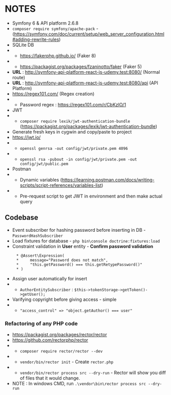 # NOTES

- Symfony 6 & API platform 2.6.8
- `composer require symfony/apache-pack` - (https://symfony.com/doc/current/setup/web_server_configuration.html#adding-rewrite-rules)
- SQLite DB
- - https://fakerphp.github.io/ (Faker 8)
- - https://packagist.org/packages/fzaninotto/faker (Faker 5)
- **URL** : http://symfony-api-platform-react-js-udemy.test:8080/ (Normal route)
- **URL** : http://symfony-api-platform-react-js-udemy.test:8080/api (API Platform)
- https://regex101.com/ (Regex creation)
- - Password regex : https://regex101.com/r/CbKzlO/1
- JWT
- - `composer require lexik/jwt-authentication-bundle` (https://packagist.org/packages/lexik/jwt-authentication-bundle)
- Generate fresh keys in cygwin and copy/paste to project
- https://jwt.io/
- - `openssl genrsa -out config/jwt/private.pem 4096`
- - `openssl rsa -pubout -in config/jwt/private.pem -out config/jwt/public.pem`
- Postman
- - Dynamic variables (https://learning.postman.com/docs/writing-scripts/script-references/variables-list)
- - Pre-request script to get JWT in environment and then make actual query

## Codebase

- Event subscriber for hashing password before inserting in DB - `PasswordHashSubscriber`
- Load fixtures for database - `php bin\console doctrine:fixtures:load`
- Constraint validation in **User** entity - **Confirm password validation**
````
     * @Assert\Expression(
     *     message="Password does not match",
     *     "this.getPassword() === this.getRetypePassword()"
     * )
````
- Assign user automatically for insert
- - `AuthorEntitySubscriber` : `$this->tokenStorage->getToken()->getUser();`
- Varifying copyright before giving access - simple
- - `"access_control" => "object.getAuthor() === user"`

### Refactoring of any PHP code

- https://packagist.org/packages/rector/rector
- https://github.com/rectorphp/rector
- - `composer require rector/rector --dev`
- - `vendor/bin/rector init` - Create `rector.php`
- - `vendor/bin/rector process src --dry-run` - Rector will show you diff of files that it would change.
- NOTE : In windows CMD, run `.\vendor\bin\rector process src --dry-run`